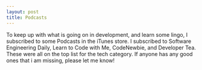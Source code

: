 ```yaml
---
layout: post
title: Podcasts
---
```

To keep up with what is going on in development, and learn some lingo, I subscribed to some Podcasts in the iTunes store.
I subscribed to Software Engineering Daily, Learn to Code with Me, CodeNewbie, and Developer Tea.  These were all on the
top list for the tech category.  If anyone has any good ones that i am missing, please let me know!